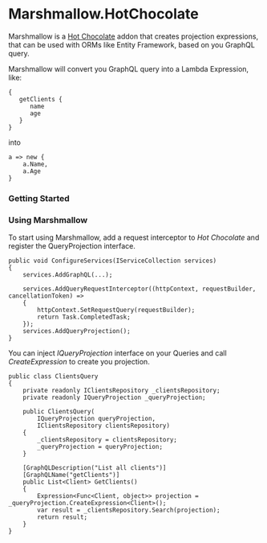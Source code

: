 # Marshmallow.HotChocolate

Marshmallow is a [Hot Chocolate](https://hotchocolate.io/) addon that creates projection expressions, that can be used with ORMs like Entity Framework, based on you GraphQL query.

Marshmallow will convert you GraphQL query into a Lambda Expression, like:

```
{
   getClients {
      name
      age
   }
}
```
into
```
a => new {
    a.Name,
    a.Age
}
```

### Getting Started

### Using Marshmallow
To start using Marshmallow, add a request interceptor to *Hot Chocolate* and register the QueryProjection interface.

```
public void ConfigureServices(IServiceCollection services)
{
    services.AddGraphQL(...);
    
    services.AddQueryRequestInterceptor((httpContext, requestBuilder, cancellationToken) =>
    {
        httpContext.SetRequestQuery(requestBuilder);
        return Task.CompletedTask;
    });
    services.AddQueryProjection();
}
```

You can inject *IQueryProjection* interface on your Queries and call *CreateExpression* to create you projection.

```
public class ClientsQuery
{
    private readonly IClientsRepository _clientsRepository;
    private readonly IQueryProjection _queryProjection;

    public ClientsQuery(
        IQueryProjection queryProjection,
        IClientsRepository clientsRepository)
    {
        _clientsRepository = clientsRepository;
        _queryProjection = queryProjection;
    }

    [GraphQLDescription("List all clients")]
    [GraphQLName("getClients")]
    public List<Client> GetClients()
    {
        Expression<Func<Client, object>> projection = _queryProjection.CreateExpression<Client>();
        var result = _clientsRepository.Search(projection);
        return result;
    }
}
```
